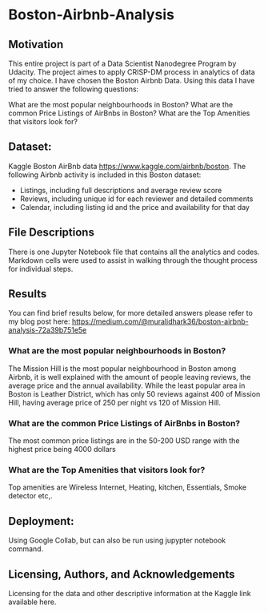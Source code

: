# Boston-Airbnb-Analysis


## Motivation

This entire project is part of a Data Scientist Nanodegree Program by Udacity. The project aimes to apply CRISP-DM process in analytics of data of my choice. I have chosen the Boston Airbnb Data. Using this data I have tried to answer the following questions:

What are the most popular neighbourhoods in Boston?
What are the common Price Listings of AirBnbs in Boston?
What are the Top Amenities that visitors look for?

## Dataset:
Kaggle Boston AirBnb data https://www.kaggle.com/airbnb/boston. The following Airbnb activity is included in this Boston dataset:

- Listings, including full descriptions and average review score
- Reviews, including unique id for each reviewer and detailed comments
- Calendar, including listing id and the price and availability for that day

## File Descriptions
There is one Jupyter Notebook file that contains all the analytics and codes. Markdown cells were used to assist in walking through the thought process for individual steps.

## Results
You can find brief results below, for more detailed answers please refer to my blog post here: https://medium.com/@muralidhark36/boston-airbnb-analysis-72a39b751e5e

### What are the most popular neighbourhoods in Boston?
The Mission Hill is the most popular neighbourhood in Boston among Airbnb, it is well explained with the amount of people leaving reviews, the average price and the annual availability. While the least popular area in Boston is Leather District, which has only 50 reviews against 400 of Mission Hill, having average price of 250 per night vs 120 of Mission Hill.

### What are the common Price Listings of AirBnbs in Boston?
The most common price listings are in the 50-200 USD range with the highest price being 4000 dollars

### What are the Top Amenities that visitors look for?
Top amenities are Wireless Internet, Heating, kitchen, Essentials, Smoke detector etc,.

## Deployment:
Using Google Collab, but can also be run using jupypter notebook command.

## Licensing, Authors, and Acknowledgements
Licensing for the data and other descriptive information at the Kaggle link available here.

